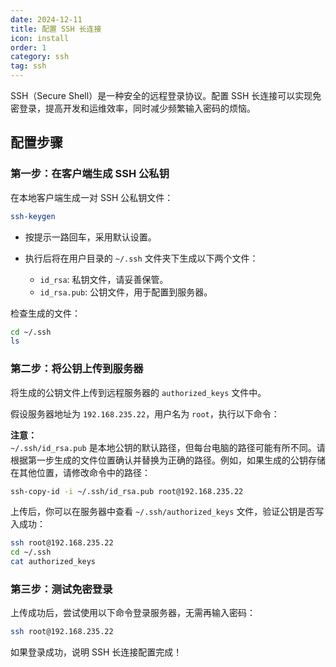 ```yaml
---
date: 2024-12-11
title: 配置 SSH 长连接
icon: install
order: 1
category: ssh
tag: ssh
---
```


SSH（Secure Shell）是一种安全的远程登录协议。配置 SSH 长连接可以实现免密登录，提高开发和运维效率，同时减少频繁输入密码的烦恼。

## 配置步骤

### 第一步：在客户端生成 SSH 公私钥

在本地客户端生成一对 SSH 公私钥文件：

```bash
ssh-keygen
```

-   按提示一路回车，采用默认设置。

-   执行后将在用户目录的 `~/.ssh` 文件夹下生成以下两个文件：

    -   `id_rsa`: 私钥文件，请妥善保管。
    -   `id_rsa.pub`: 公钥文件，用于配置到服务器。

检查生成的文件：

```bash
cd ~/.ssh
ls
```

### 第二步：将公钥上传到服务器

将生成的公钥文件上传到远程服务器的 `authorized_keys` 文件中。

假设服务器地址为 `192.168.235.22`，用户名为 `root`，执行以下命令：

**注意：**  
`~/.ssh/id_rsa.pub` 是本地公钥的默认路径，但每台电脑的路径可能有所不同。请根据第一步生成的文件位置确认并替换为正确的路径。例如，如果生成的公钥存储在其他位置，请修改命令中的路径：

```bash
ssh-copy-id -i ~/.ssh/id_rsa.pub root@192.168.235.22
```

上传后，你可以在服务器中查看 `~/.ssh/authorized_keys` 文件，验证公钥是否写入成功：

```bash
ssh root@192.168.235.22
cd ~/.ssh
cat authorized_keys
```

### 第三步：测试免密登录

上传成功后，尝试使用以下命令登录服务器，无需再输入密码：

```bash
ssh root@192.168.235.22
```

如果登录成功，说明 SSH 长连接配置完成！